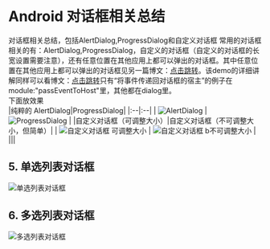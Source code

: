 # Android 对话框相关总结
对话框相关总结，包括AlertDialog,ProgressDialog和自定义对话框
常用的对话框相关的有：AlertDialog,ProgressDialog，自定义的对话框（自定义的对话框的长宽设置需要注意），还有任意位置在其他应用上都可以弹出的对话框。其中任意位置在其他应用上都可以弹出的对话框见另一篇博文：[点击跳转](http://blog.csdn.net/htwhtw123/article/details/71758817)。该demo的详细讲解同样可以看博文：[点击跳转](http://blog.csdn.net/htwhtw123/article/details/77488040)只有“将事件传递回对话框的宿主”的例子在module:"passEventToHost"里，其他都在dialog里。<br>
下面放效果
<br>
|纯粹的 AlertDialog|ProgressDialog|
|:--|:--|
| ![AlertDialog](https://github.com/HeTingwei/DialogTest/blob/master/doc/dialog1.gif) | ![ProgressDialog](https://github.com/HeTingwei/DialogTest/blob/master/doc/dialog2.gif) |
|自定义对话框（可调整大小）|自定义对话框（不可调整大小，但简单）|
| ![自定义对话框 可调整大小](https://github.com/HeTingwei/DialogTest/blob/master/doc/dialog3.gif) | ![自定义对话框 b不可调整大小](https://github.com/HeTingwei/DialogTest/blob/master/doc/dialogX.gif) |
|||



## 5. 单选列表对话框
![单选列表对话框](https://github.com/HeTingwei/DialogTest/blob/master/doc/dialog4.gif)
## 6. 多选列表对话框
![多选列表对话框](https://github.com/HeTingwei/DialogTest/blob/master/doc/dialog5.gif)
